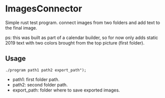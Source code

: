 # ImagesConnector

Simple rust test program. connect images from two folders and add text to the final image.

ps: this was built as part of a calendar builder, so for now only adds static 2019 text with two colors brought from the top picture (first folder).

## Usage
```
./program path1 path2 export_path");
```
* path1:         first folder path.
* path2:         second folder path.
* export_path:   folder where to save exported images.